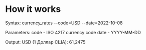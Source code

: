 # How it works

Syntax:
currency_rates --code=USD --date=2022-10-08

Parameters:
code - ISO 4217 currency code
date - YYYY-MM-DD

Output:
USD (1 Доллар США): 61,2475 
